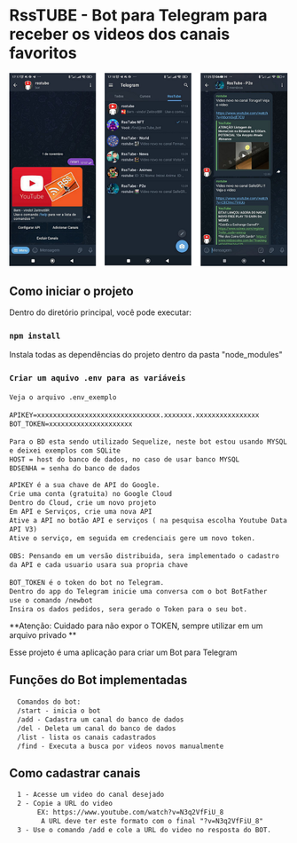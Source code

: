# RssTUBE - Bot para Telegram para receber os videos dos canais favoritos

<img src="/assets/img/rsstube.png">

## Como iniciar o projeto

Dentro do diretório principal, você pode executar:

### `npm install`

Instala todas as dependências do projeto dentro da pasta "node_modules"


### `Criar um aquivo .env para as variáveis`

```
Veja o arquivo .env_exemplo

APIKEY=xxxxxxxxxxxxxxxxxxxxxxxxxxxxxxx.xxxxxxx.xxxxxxxxxxxxxxxx
BOT_TOKEN=xxxxxxxxxxxxxxxxxxxxx

Para o BD esta sendo utilizado Sequelize, neste bot estou usando MYSQL e deixei exemplos com SQLite
HOST = host do banco de dados, no caso de usar banco MYSQL
BDSENHA = senha do banco de dados
```
```
APIKEY é a sua chave de API do Google. 
Crie uma conta (gratuita) no Google Cloud 
Dentro do Cloud, crie um novo projeto
Em API e Serviços, crie uma nova API
Ative a API no botão API e serviços ( na pesquisa escolha Youtube Data API V3)
Ative o serviço, em seguida em credenciais gere um novo token.

OBS: Pensando em um versão distribuida, sera implementado o cadastro da API e cada usuario usara sua propria chave

BOT_TOKEN é o token do bot no Telegram.
Dentro do app do Telegram inicie uma conversa com o bot BotFather
use o comando /newbot 
Insira os dados pedidos, sera gerado o Token para o seu bot.
```
**Atenção: Cuidado para não expor o TOKEN, sempre utilizar em um arquivo privado **

Esse projeto é uma aplicação para criar um Bot para Telegram
## Funções do Bot implementadas
```
  Comandos do bot:
  /start - inicia o bot
  /add - Cadastra um canal do banco de dados
  /del - Deleta um canal do banco de dados
  /list - lista os canais cadastrados
  /find - Executa a busca por videos novos manualmente
```
## Como cadastrar canais
```
  1 - Acesse um video do canal desejado
  2 - Copie a URL do video
       EX: https://www.youtube.com/watch?v=N3q2VfFiU_8
        A URL deve ter este formato com o final "?v=N3q2VfFiU_8"
  3 - Use o comando /add e cole a URL do video no resposta do BOT. 
```